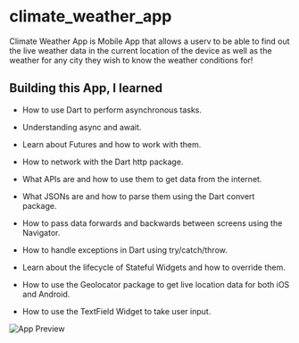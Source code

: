 # climate_weather_app

Climate Weather App is Mobile App that allows a userv to be able to find out the live weather data in the current location of the device as well as the weather for any city they wish to know the weather conditions for!

## Building this App, I learned

- How to use Dart to perform asynchronous tasks.

- Understanding async and await.

- Learn about Futures and how to work with them.

- How to network with the Dart http package.

- What APIs are and how to use them to get data from the internet.

- What JSONs are and how to parse them using the Dart convert package.

- How to pass data forwards and backwards between screens using the Navigator.

- How to handle exceptions in Dart using try/catch/throw.

- Learn about the lifecycle of Stateful Widgets and how to override them.

- How to use the Geolocator package to get live location data for both iOS and Android.

- How to use the TextField Widget to take user input.

![App Preview](assets/images/climate_weather_app_preview.gif)
